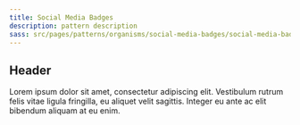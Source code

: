 ```yaml
---
title: Social Media Badges
description: pattern description
sass: src/pages/patterns/organisms/social-media-badges/social-media-badges.scss
---
```


## Header

Lorem ipsum dolor sit amet, consectetur adipiscing elit. Vestibulum rutrum felis vitae ligula fringilla, eu aliquet velit sagittis. Integer eu ante ac elit bibendum aliquam at eu enim.